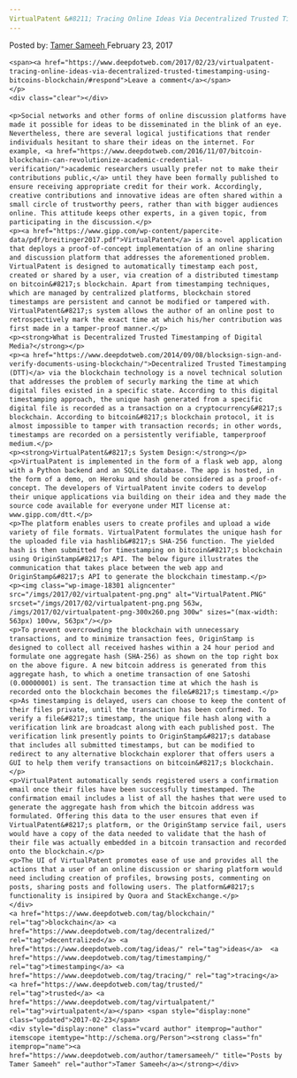 ```yaml
---
VirtualPatent &#8211; Tracing Online Ideas Via Decentralized Trusted Timestamping Using Bitcoin&#8217;s Blockchain
---
```

<article class="post-listing post-18298 post type-post status-publish format-standard has-post-thumbnail hentry  tag-blockchain tag-decentralized tag-ideas tag-timestamping tag-tracing tag-trusted tag-virtualpatent">
    <div class="post-inner">
        <span>Posted by: <a href="https://www.deepdotweb.com/author/tamersameeh/" title="">Tamer Sameeh </a></span>
    <span>February 23, 2017</span>
    
    <span><a href="https://www.deepdotweb.com/2017/02/23/virtualpatent-tracing-online-ideas-via-decentralized-trusted-timestamping-using-bitcoins-blockchain/#respond">Leave a comment</a></span>
    </p>
    <div class="clear"></div>
    
    <p>Social networks and other forms of online discussion platforms have made it possible for ideas to be disseminated in the blink of an eye. Nevertheless, there are several logical justifications that render individuals hesitant to share their ideas on the internet. For example, <a href="https://www.deepdotweb.com/2016/11/07/bitcoin-blockchain-can-revolutionize-academic-credential-verification/">academic researchers usually prefer not to make their contributions public,</a> until they have been formally published to ensure receiving appropriate credit for their work. Accordingly, creative contributions and innovative ideas are often shared within a small circle of trustworthy peers, rather than with bigger audiences online. This attitude keeps other experts, in a given topic, from participating in the discussion.</p>
    <p><a href="https://www.gipp.com/wp-content/papercite-data/pdf/breitinger2017.pdf">VirtualPatent</a> is a novel application that deploys a proof-of-concept implementation of an online sharing and discussion platform that addresses the aforementioned problem. VirtualPatent is designed to automatically timestamp each post, created or shared by a user, via creation of a distributed timestamp on bitcoin&#8217;s blockchain. Apart from timestamping techniques, which are managed by centralized platforms, blockchain stored timestamps are persistent and cannot be modified or tampered with. VirtualPatent&#8217;s system allows the author of an online post to retrospectively mark the exact time at which his/her contribution was first made in a tamper-proof manner.</p>
    <p><strong>What is Decentralized Trusted Timestamping of Digital Media?</strong></p>
    <p><a href="https://www.deepdotweb.com/2014/09/08/blocksign-sign-and-verify-documents-using-blockchain/">Decentralized Trusted Timestamping (DTT)</a> via the blockchain technology is a novel technical solution that addresses the problem of securly marking the time at which digital files existed in a specific state. According to this digital timestamping approach, the unique hash generated from a specific digital file is recorded as a transaction on a cryptocurrency&#8217;s blockchain. According to bitcoin&#8217;s blockchain protocol, it is almost impossible to tamper with transaction records; in other words, timestamps are recorded on a persistently verifiable, tamperproof medium.</p>
    <p><strong>VirtualPatent&#8217;s System Design:</strong></p>
    <p>VirtualPatent is implemented in the form of a flask web app, along with a Python backend and an SQLite database. The app is hosted, in the form of a demo, on Heroku and should be considered as a proof-of-concept. The developers of VirtualPatent invite coders to develop their unique applications via building on their idea and they made the source code available for everyone under MIT license at: www.gipp.com/dtt.</p>
    <p>The platform enables users to create profiles and upload a wide variety of file formats. VirtualPatent formulates the unique hash for the uploaded file via hashlib&#8217;s SHA-256 function. The yielded hash is then submitted for timestamping on bitcoin&#8217;s blockchain using OriginStamp&#8217;s API. The below figure illustrates the communication that takes place between the web app and OriginStamp&#8217;s API to generate the blockchain timestamp.</p>
    <p><img class="wp-image-18301 aligncenter" src="/imgs/2017/02/virtualpatent-png.png" alt="VirtualPatent.PNG" srcset="/imgs/2017/02/virtualpatent-png.png 563w, /imgs/2017/02/virtualpatent-png-300x260.png 300w" sizes="(max-width: 563px) 100vw, 563px"/></p>
    <p>To prevent overcrowding the blockchain with unnecessary transactions, and to minimize transaction fees, OriginStamp is designed to collect all received hashes within a 24 hour period and formulate one aggregate hash (SHA-256) as shown on the top right box on the above figure. A new bitcoin address is generated from this aggregate hash, to which a onetime transaction of one Satoshi (0.00000001) is sent. The transaction time at which the hash is recorded onto the blockchain becomes the file&#8217;s timestamp.</p>
    <p>As timestamping is delayed, users can choose to keep the content of their files private, until the transaction has been confirmed. To verify a file&#8217;s timestamp, the unique file hash along with a verification link are broadcast along with each published post. The verification link presently points to OriginStamp&#8217;s database that includes all submitted timestamps, but can be modified to redirect to any alternative blockchain explorer that offers users a GUI to help them verify transactions on bitcoin&#8217;s blockchain.</p>
    <p>VirtualPatent automatically sends registered users a confirmation email once their files have been successfully timestamped. The confirmation email includes a list of all the hashes that were used to generate the aggregate hash from which the bitcoin address was formulated. Offering this data to the user ensures that even if VirtualPatent&#8217;s platform, or the OriginStamp service fail, users would have a copy of the data needed to validate that the hash of their file was actually embedded in a bitcoin transaction and recorded onto the blockchain.</p>
    <p>The UI of VirtualPatent promotes ease of use and provides all the actions that a user of an online discussion or sharing platform would need including creation of profiles, browsing posts, commenting on posts, sharing posts and following users. The platform&#8217;s functionality is insipired by Quora and StackExchange.</p>
    </div>
    <a href="https://www.deepdotweb.com/tag/blockchain/" rel="tag">blockchain</a> <a href="https://www.deepdotweb.com/tag/decentralized/" rel="tag">decentralized</a> <a href="https://www.deepdotweb.com/tag/ideas/" rel="tag">ideas</a>  <a href="https://www.deepdotweb.com/tag/timestamping/" rel="tag">timestamping</a> <a href="https://www.deepdotweb.com/tag/tracing/" rel="tag">tracing</a> <a href="https://www.deepdotweb.com/tag/trusted/" rel="tag">trusted</a> <a href="https://www.deepdotweb.com/tag/virtualpatent/" rel="tag">virtualpatent</a></span> <span style="display:none" class="updated">2017-02-23</span>
    <div style="display:none" class="vcard author" itemprop="author" itemscope itemtype="http://schema.org/Person"><strong class="fn" itemprop="name"><a href="https://www.deepdotweb.com/author/tamersameeh/" title="Posts by Tamer Sameeh" rel="author">Tamer Sameeh</a></strong></div>
    
